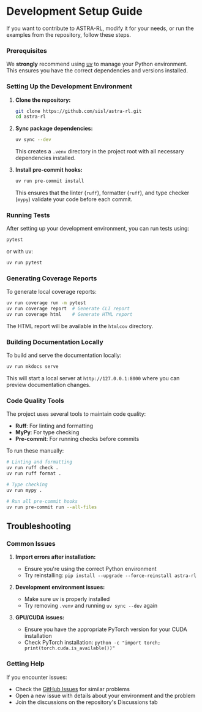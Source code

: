 # Development Setup Guide

If you want to contribute to ASTRA-RL, modify it for your needs, or run the examples from the repository, follow these steps.

### Prerequisites

We **strongly** recommend using [uv](https://docs.astral.sh/uv/) to manage your Python environment. This ensures you have the correct dependencies and versions installed.

### Setting Up the Development Environment

1. **Clone the repository:**

   ```bash
   git clone https://github.com/sisl/astra-rl.git
   cd astra-rl
   ```

2. **Sync package dependencies:**

   ```bash
   uv sync --dev
   ```

   This creates a `.venv` directory in the project root with all necessary dependencies installed.
   
3. **Install pre-commit hooks:**

   ```bash
   uv run pre-commit install
   ```
   
   This ensures that the linter (`ruff`), formatter (`ruff`), and type checker (`mypy`) validate your code before each commit.

### Running Tests

After setting up your development environment, you can run tests using:

```bash
pytest
```

or with uv:

```bash
uv run pytest
```

### Generating Coverage Reports

To generate local coverage reports:

```bash
uv run coverage run -m pytest
uv run coverage report  # Generate CLI report
uv run coverage html    # Generate HTML report
```

The HTML report will be available in the `htmlcov` directory.

### Building Documentation Locally

To build and serve the documentation locally:

```bash
uv run mkdocs serve
```

This will start a local server at `http://127.0.0.1:8000` where you can preview documentation changes.

### Code Quality Tools

The project uses several tools to maintain code quality:

- **Ruff**: For linting and formatting
- **MyPy**: For type checking
- **Pre-commit**: For running checks before commits

To run these manually:

```bash
# Linting and formatting
uv run ruff check .
uv run ruff format .

# Type checking
uv run mypy .

# Run all pre-commit hooks
uv run pre-commit run --all-files
```

## Troubleshooting

### Common Issues

1. **Import errors after installation:**
   - Ensure you're using the correct Python environment
   - Try reinstalling: `pip install --upgrade --force-reinstall astra-rl`

2. **Development environment issues:**
   - Make sure uv is properly installed
   - Try removing `.venv` and running `uv sync --dev` again

3. **GPU/CUDA issues:**
   - Ensure you have the appropriate PyTorch version for your CUDA installation
   - Check PyTorch installation: `python -c "import torch; print(torch.cuda.is_available())"`

### Getting Help

If you encounter issues:

- Check the [GitHub Issues](https://github.com/sisl/astra-rl/issues) for similar problems
- Open a new issue with details about your environment and the problem
- Join the discussions on the repository's Discussions tab